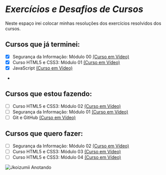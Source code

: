 # *Exercícios e Desafios de Cursos*

Neste espaço irei colocar minhas resoluções dos exercícios resolvidos dos cursos.

## Cursos que já terminei:

- [x] Segurança da Informação: Módulo 00 [(Curso em Vídeo)](https://www.youtube.com/watch?v=KvPtIl-Gz2E&list=PLHz_AreHm4dlaTyjolzCFC6IjLzO8O0XV)
- [x] Curso HTML5 e CSS3: Módulo 01 [(Curso em Vídeo)](https://www.youtube.com/watch?v=Ejkb_YpuHWs&list=PLHz_AreHm4dkZ9-atkcmcBaMZdmLHft8n)
- [x] JavaScript [(Curso em Vídeo)](https://www.youtube.com/watch?v=1-w1RfGIov4&list=PLHz_AreHm4dlsK3Nr9GVvXCbpQyHQl1o1)
-

## Cursos que estou fazendo:

- [ ] Curso HTML5 e CSS3: Módulo 02 [(Curso em Vídeo)](https://www.youtube.com/watch?v=vPNIAJ9B4hg&list=PLHz_AreHm4dlUpEXkY1AyVLQGcpSgVF8s)
- [ ] Segurança da Informação: Módulo 01 [(Curso em Vídeo)](https://www.youtube.com/watch?v=UMJgG-hp0f8&list=PLHz_AreHm4dkYS6J9KeYgCCVpo5OXkvgE)
- [ ] Git e GitHub [(Curso em Vídeo)](https://www.youtube.com/watch?v=xEKo29OWILE&list=PLHz_AreHm4dm7ZULPAmadvNhH6vk9oNZA)

## Cursos que quero fazer:
- [ ] Segurança da Informação: Módulo 02 [(Curso em Vídeo)](https://www.youtube.com/watch?v=77pG2rellUk&list=PLHz_AreHm4dlT599reA1xLkbT83g2gMvI)
- [ ] Curso HTML5 e CSS3: Módulo 03 [(Curso em Vídeo)](https://www.youtube.com/watch?v=ofFgnDtn_1c&list=PLHz_AreHm4dmcAviDwiGgHbeEJToxbOpZ)
- [ ] Curso HTML5 e CSS3: Módulo 04 [(Curso em Vídeo)](https://www.youtube.com/watch?v=zHKHMmEG9vE&list=PLHz_AreHm4dkcVCk2Bn_fdVQ81Fkrh6WT)

![Jkoizumii Anotando ](https://user-images.githubusercontent.com/115995202/202778646-5ae0e4c8-c8b9-474e-9036-12c0038782a7.png)
